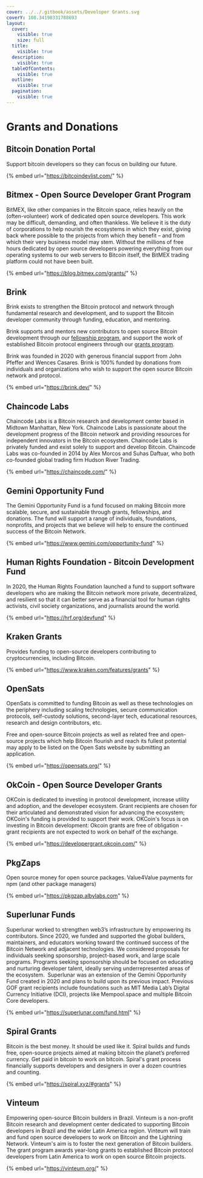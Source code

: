 ```yaml
---
cover: ../../.gitbook/assets/Developer Grants.svg
coverY: 108.34198331788693
layout:
  cover:
    visible: true
    size: full
  title:
    visible: true
  description:
    visible: true
  tableOfContents:
    visible: true
  outline:
    visible: true
  pagination:
    visible: true
---
```


# Grants and Donations

## Bitcoin Donation Portal

Support bitcoin developers so they can focus on building our future.

{% embed url="https://bitcoindevlist.com/" %}

## Bitmex - Open Source Developer Grant Program

BitMEX, like other companies in the Bitcoin space, relies heavily on the (often-volunteer) work of dedicated open source developers. This work may be difficult, demanding, and often thankless. We believe it is the duty of corporations to help nourish the ecosystems in which they exist, giving back where possible to the projects from which they benefit – and from which their very business model may stem. Without the millions of free hours dedicated by open source developers powering everything from our operating systems to our web servers to Bitcoin itself, the BitMEX trading platform could not have been built.

{% embed url="https://blog.bitmex.com/grants/" %}

## Brink

Brink exists to strengthen the Bitcoin protocol and network through fundamental research and development, and to support the Bitcoin developer community through funding, education, and mentoring.

Brink supports and mentors new contributors to open source Bitcoin development through our [fellowship program](https://brink.dev/programs#fellowships), and support the work of established Bitcoin protocol engineers through our [grants program](https://brink.dev/programs#grants).

Brink was founded in 2020 with generous financial support from John Pfeffer and Wences Casares. Brink is 100% funded by donations from individuals and organizations who wish to support the open source Bitcoin network and protocol.

{% embed url="https://brink.dev/" %}

## Chaincode Labs

Chaincode Labs is a Bitcoin research and development center based in Midtown Manhattan, New York. Chaincode Labs is passionate about the development progress of the Bitcoin network and providing resources for independent innovators in the Bitcoin ecosystem. Chaincode Labs is privately funded and exist solely to support and develop Bitcoin. Chaincode Labs was co-founded in 2014 by Alex Morcos and Suhas Daftuar, who both co-founded global trading firm Hudson River Trading.

{% embed url="https://chaincode.com/" %}

## Gemini Opportunity Fund

The Gemini Opportunity Fund is a fund focused on making Bitcoin more scalable, secure, and sustainable through grants, fellowships, and donations. The fund will support a range of individuals, foundations, nonprofits, and projects that we believe will help to ensure the continued success of the Bitcoin Network.

{% embed url="https://www.gemini.com/opportunity-fund" %}

## Human Rights Foundation - Bitcoin Development Fund

In 2020, the Human Rights Foundation launched a fund to support software developers who are making the Bitcoin network more private, decentralized, and resilient so that it can better serve as a financial tool for human rights activists, civil society organizations, and journalists around the world.

{% embed url="https://hrf.org/devfund" %}

## Kraken Grants

Provides funding to open-source developers contributing to cryptocurrencies, including Bitcoin.

{% embed url="https://www.kraken.com/features/grants" %}

## OpenSats

OpenSats is committed to funding Bitcoin as well as these technologies on the periphery including scaling technologies, secure communication protocols, self-custody solutions, second-layer tech, educational resources, research and design contributors, etc.

Free and open-source Bitcoin projects as well as related free and open-source projects which help Bitcoin flourish and reach its fullest potential may apply to be listed on the Open Sats website by submitting an application.

{% embed url="https://opensats.org/" %}

## OkCoin - Open Source Developer Grants

OKCoin is dedicated to investing in protocol development, increase utility and adoption, and the developer ecosystem. Grant recipients are chosen for their articulated and demonstrated vision for advancing the ecosystem; OKCoin's funding is provided to support their work. OKCoin's focus is on investing in Bitcoin development: Okcoin grants are free of obligation - grant recipients are not expected to work on behalf of the exchange.

{% embed url="https://developergrant.okcoin.com/" %}

## PkgZaps

Open source money for open source packages. Value4Value payments for npm (and other package managers)

{% embed url="https://pkgzap.albylabs.com" %}

## Superlunar Funds

Superlunar worked to strengthen web3’s infrastructure by empowering its contributors. Since 2020, we funded and supported the global builders, maintainers, and educators working toward the continued success of the Bitcoin Network and adjacent technologies. We considered proposals for individuals seeking sponsorship, project-based work, and large scale programs. Programs seeking sponsorship should be focused on educating and nurturing developer talent, ideally serving underrepresented areas of the ecosystem. ‍ Superlunar was an extension of the Gemini Opportunity Fund created in 2020 and plans to build upon its previous impact. Previous GOF grant recipients include foundations such as MIT Media Lab’s Digital Currency Initiative (DCI), projects like Mempool.space and multiple Bitcoin Core developers.

{% embed url="https://superlunar.com/fund.html" %}

## Spiral Grants

Bitcoin is the best money. It should be used like it. Spiral builds and funds free, open-source projects aimed at making bitcoin the planet’s preferred currency. Get paid in bitcoin to work on bitcoin. Spiral's grant process financially supports developers and designers in over a dozen countries and counting.

{% embed url="https://spiral.xyz/#grants" %}

## Vinteum

Empowering open-source Bitcoin builders in Brazil. Vinteum is a non-profit Bitcoin research and development center dedicated to supporting Bitcoin developers in Brazil and the wider Latin America region. Vinteum will train and fund open source developers to work on Bitcoin and the Lightning Network. Vinteum's aim is to foster the next generation of Bitcoin builders. The grant program awards year-long grants to established Bitcoin protocol developers from Latin America to work on open source Bitcoin projects.

{% embed url="https://vinteum.org/" %}

##
